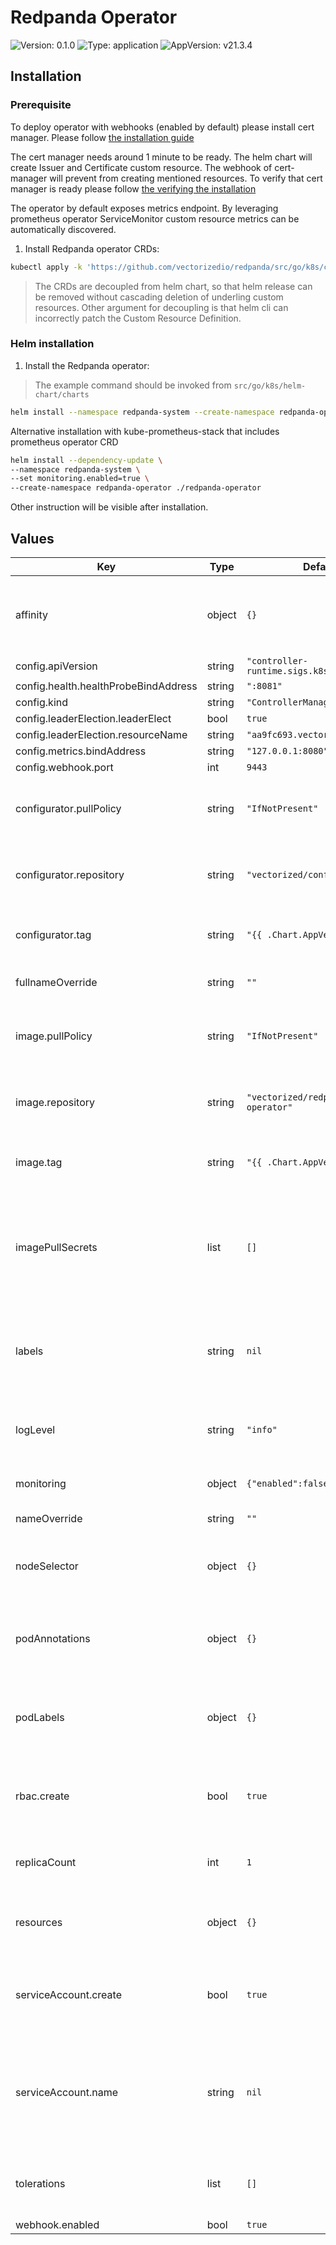 # Redpanda Operator

![Version: 0.1.0](https://img.shields.io/badge/Version-0.1.0-informational?style=flat-square) ![Type: application](https://img.shields.io/badge/Type-application-informational?style=flat-square) ![AppVersion: v21.3.4](https://img.shields.io/badge/AppVersion-v21.3.4-informational?style=flat-square)

## Installation

### Prerequisite

To deploy operator with webhooks (enabled by default) please install
cert manager. Please follow
[the installation guide](https://cert-manager.io/docs/installation/)

The cert manager needs around 1 minute to be ready. The helm chart
will create Issuer and Certificate custom resource. The
webhook of cert-manager will prevent from creating mentioned
resources. To verify that cert manager is ready please follow
[the verifying the installation](https://cert-manager.io/docs/installation/kubernetes/#verifying-the-installation)

The operator by default exposes metrics endpoint. By leveraging prometheus
operator ServiceMonitor custom resource metrics can be automatically
discovered.

1. Install Redpanda operator CRDs:

```sh
kubectl apply -k 'https://github.com/vectorizedio/redpanda/src/go/k8s/config/crd?ref=v21.3.4'
```

> The CRDs are decoupled from helm chart, so that helm release can be
> removed without cascading deletion of underling custom resources.
> Other argument for decoupling is that helm cli can incorrectly
> patch the Custom Resource Definition.

### Helm installation

1. Install the Redpanda operator:

> The example command should be invoked from `src/go/k8s/helm-chart/charts`

```sh
helm install --namespace redpanda-system --create-namespace redpanda-operator ./redpanda-operator
```

Alternative installation with kube-prometheus-stack that includes prometheus operator CRD
```sh
helm install --dependency-update \
--namespace redpanda-system \
--set monitoring.enabled=true \
--create-namespace redpanda-operator ./redpanda-operator
```

Other instruction will be visible after installation.

## Values

| Key | Type | Default | Description |
|-----|------|---------|-------------|
| affinity | object | `{}` | Allows to specify affinity for Redpanda Operator PODs |
| config.apiVersion | string | `"controller-runtime.sigs.k8s.io/v1alpha1"` |  |
| config.health.healthProbeBindAddress | string | `":8081"` |  |
| config.kind | string | `"ControllerManagerConfig"` |  |
| config.leaderElection.leaderElect | bool | `true` |  |
| config.leaderElection.resourceName | string | `"aa9fc693.vectorized.io"` |  |
| config.metrics.bindAddress | string | `"127.0.0.1:8080"` |  |
| config.webhook.port | int | `9443` |  |
| configurator.pullPolicy | string | `"IfNotPresent"` | Define the pullPolicy for Redpanda configurator image |
| configurator.repository | string | `"vectorized/configurator"` | Repository that Redpanda configurator image is available |
| configurator.tag | string | `"{{ .Chart.AppVersion }}"` | Define the Redpanda configurator container tag |
| fullnameOverride | string | `""` | Override the fully qualified app name |
| image.pullPolicy | string | `"IfNotPresent"` | Define the pullPolicy for Redpanda Operator image |
| image.repository | string | `"vectorized/redpanda-operator"` | Repository that Redpanda Operator image is available |
| image.tag | string | `"{{ .Chart.AppVersion }}"` | Define the Redpanda Operator container tag |
| imagePullSecrets | list | `[]` | Redpanda Operator container registry pullSecret (ex: specify docker registry credentials) |
| labels | string | `nil` | Allows to assign labels to the resources created by this helm chart |
| logLevel | string | `"info"` | Set Redpanda Operator log level (debug, info, error, panic, fatal) |
| monitoring | object | `{"enabled":false}` | Add service monitor to the deployment |
| nameOverride | string | `""` | Override name of app |
| nodeSelector | object | `{}` | Allows to schedule Redpanda Operator on specific nodes |
| podAnnotations | object | `{}` | Allows setting additional annotations for Redpanda Operator PODs |
| podLabels | object | `{}` | Allows setting additional labels for for Redpanda Operator PODs |
| rbac.create | bool | `true` | Specifies whether the RBAC resources should be created |
| replicaCount | int | `1` | Number of instances of Redpanda Operator |
| resources | object | `{}` | Set resources requests/limits for Redpanda Operator PODs |
| serviceAccount.create | bool | `true` | Specifies whether a service account should be created |
| serviceAccount.name | string | `nil` | The name of the service account to use. If not set name is generated using the fullname template |
| tolerations | list | `[]` | Allows to schedule Redpanda Operator on tainted nodes |
| webhook.enabled | bool | `true` |  |
